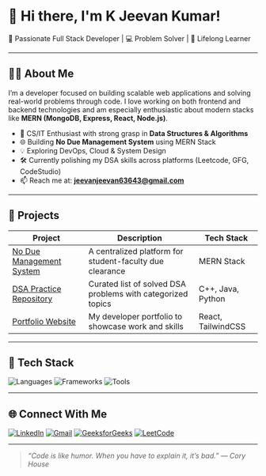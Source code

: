 # 👋 Hi there, I'm K Jeevan Kumar!

🚀 Passionate Full Stack Developer | 💻 Problem Solver | 🌱 Lifelong Learner

---

## 🧑‍💻 About Me

I’m a developer focused on building scalable web applications and solving real-world problems through code. I love working on both frontend and backend technologies and am especially enthusiastic about modern stacks like **MERN (MongoDB, Express, React, Node.js)**.

- 💼 CS/IT Enthusiast with strong grasp in **Data Structures & Algorithms**
- 🌐 Building **No Due Management System** using MERN Stack
- 💡 Exploring DevOps, Cloud & System Design
- 🛠️ Currently polishing my DSA skills across platforms (Leetcode, GFG, CodeStudio)
- 📫 Reach me at: **[jeevanjeevan63643@gmail.com](mailto:jeevanjeevan63643@gmail.com)**

---

## 🚧 Projects

| Project | Description | Tech Stack |
|--------|-------------|------------|
| [No Due Management System](https://github.com/KJeevanKumar/no-due-management) | A centralized platform for student-faculty due clearance | MERN Stack |
| [DSA Practice Repository](https://github.com/KJeevanKumar/dsa-jeevankumar) | Curated list of solved DSA problems with categorized topics | C++, Java, Python |
| [Portfolio Website](https://github.com/KJeevanKumar/portfolio) | My developer portfolio to showcase work and skills | React, TailwindCSS |

---

## 🔧 Tech Stack

![Languages](https://skillicons.dev/icons?i=js,ts,cpp,java,py,html,css)
![Frameworks](https://skillicons.dev/icons?i=react,nodejs,express,mongodb)
![Tools](https://skillicons.dev/icons?i=git,github,vscode,postman,vercel)

---

## 🌐 Connect With Me

[![LinkedIn](https://img.shields.io/badge/LinkedIn-blue?logo=linkedin&logoColor=white)](https://www.linkedin.com/in/k-jeevan-kumar-5b540b266/)
[![Gmail](https://img.shields.io/badge/Gmail-red?logo=gmail&logoColor=white)](mailto:jeevanjeevan63643@gmail.com)
[![GeeksforGeeks](https://img.shields.io/badge/GFG-00FF66?style=flat&logo=geeksforgeeks&logoColor=white)](https://www.geeksforgeeks.org/user/jeevankumar08/)
[![LeetCode](https://img.shields.io/badge/LeetCode-orange?style=flat&logo=leetcode&logoColor=white)](https://leetcode.com/u/kjeevankumar08/)

---

> *“Code is like humor. When you have to explain it, it’s bad.” — Cory House*
